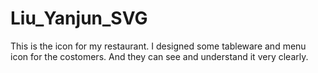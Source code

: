 # Liu_Yanjun_SVG
This is the icon for my restaurant. I designed some tableware and menu icon for the costomers. And they can see and understand it very clearly.